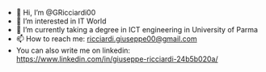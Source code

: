 - 👋 Hi, I’m @GRicciardi00
- 👀 I’m interested in IT World
- 🌱 I’m currently taking a degree in ICT engineering in University of Parma
- 📫 How to reach me: ricciardi.giuseppe00@gmail.com
- You can also write me on linkedin: https://www.linkedin.com/in/giuseppe-ricciardi-24b5b020a/
<!---
GRicciardi00/GRicciardi00 is a ✨ special ✨ repository because its `README.md` (this file) appears on your GitHub profile.
You can click the Preview link to take a look at your changes.
--->
